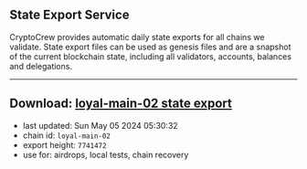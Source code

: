 ## State Export Service
CryptoCrew provides automatic daily state exports for all chains we validate. State export files can be used as genesis files and are a snapshot of the current blockchain state, including all validators, accounts, balances and delegations.

---
**Download: [loyal-main-02 state export](https://dl-eu2.ccvalidators.com/SERVICE/loyal/loyal-main-02_export_7741472.json)**
---

- last updated: Sun May 05 2024 05:30:32
- chain id: `loyal-main-02`
- export height: `7741472`
- use for: airdrops, local tests, chain recovery

